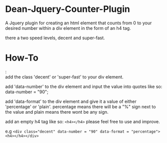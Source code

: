 # Dean-Jquery-Counter-Plugin
A Jquery plugin for creating an html element that counts from 0 to your desired number within a div element in the form of an h4 tag.

there a two speed levels, decent and super-fast.


<h1>How-To</h1>: <br>
add the class 'decent' or 'super-fast' to your div element.

add 'data-number' to the div element and input the value into quotes like so: data-number = "90";

add 'data-format' to the div element and give it a value of either 'percentage' or 'plain'.
percentage means there will be a "%" sign next to the value and plain means there wont be any sign.

add an empty h4 tag like so: ```<h4></h4>```
please feel free to use and improve.

e.g ```<div class="decent" data-number = "90" data-format = "percentage"><h4></h4></div>```
